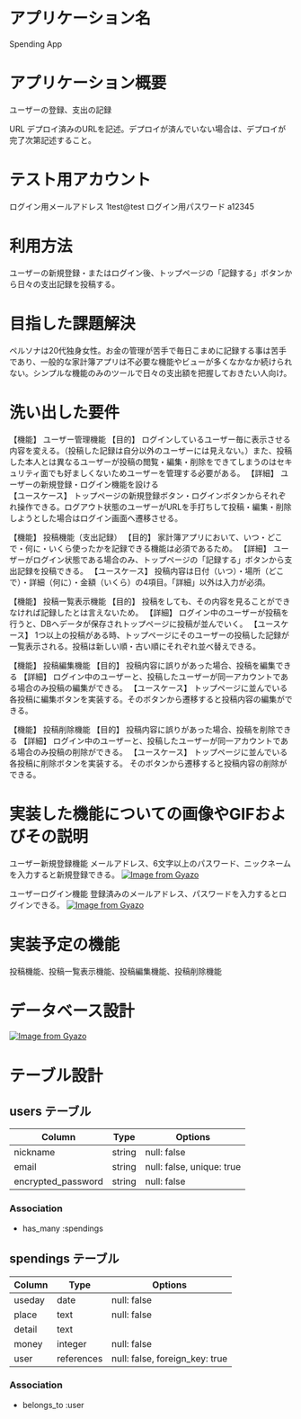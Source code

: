 
# アプリケーション名
  Spending App

# アプリケーション概要
  ユーザーの登録、支出の記録

 URL	デプロイ済みのURLを記述。デプロイが済んでいない場合は、デプロイが完了次第記述すること。

# テスト用アカウント
  ログイン用メールアドレス 1test@test
  ログイン用パスワード a12345

# 利用方法
  ユーザーの新規登録・またはログイン後、トップページの「記録する」ボタンから日々の支出記録を投稿する。

# 目指した課題解決
  ペルソナは20代独身女性。お金の管理が苦手で毎日こまめに記録する事は苦手であり、一般的な家計簿アプリは不必要な機能やビューが多くなかなか続けられない。シンプルな機能のみのツールで日々の支出額を把握しておきたい人向け。

# 洗い出した要件
【機能】 ユーザー管理機能
【目的】 ログインしているユーザー毎に表示させる内容を変える。（投稿した記録は自分以外のユーザーには見えない。）また、投稿した本人とは異なるユーザーが投稿の閲覧・編集・削除をできてしまうのはセキュリティ面でも好ましくないためユーザーを管理する必要がある。
【詳細】 ユーザーの新規登録・ログイン機能を設ける	
【ユースケース】 トップページの新規登録ボタン・ログインボタンからそれぞれ操作できる。ログアウト状態のユーザーがURLを手打ちして投稿・編集・削除しようとした場合はログイン画面へ遷移させる。

【機能】 投稿機能（支出記録）
【目的】 家計簿アプリにおいて、いつ・どこで・何に・いくら使ったかを記録できる機能は必須であるため。
【詳細】 ユーザーがログイン状態である場合のみ、トップページの「記録する」ボタンから支出記録を投稿できる。
【ユースケース】 投稿内容は日付（いつ）・場所（どこで）・詳細（何に）・金額（いくら）の4項目。「詳細」以外は入力が必須。

【機能】 投稿一覧表示機能
【目的】 投稿をしても、その内容を見ることができなければ記録したとは言えないため。
【詳細】 ログイン中のユーザーが投稿を行うと、DBへデータが保存されトップページに投稿が並んでいく。
【ユースケース】 1つ以上の投稿がある時、トップページにそのユーザーの投稿した記録が一覧表示される。投稿は新しい順・古い順にそれぞれ並べ替えできる。

【機能】 投稿編集機能
【目的】 投稿内容に誤りがあった場合、投稿を編集できる
【詳細】 ログイン中のユーザーと、投稿したユーザーが同一アカウントである場合のみ投稿の編集ができる。
【ユースケース】 トップページに並んでいる各投稿に編集ボタンを実装する。そのボタンから遷移すると投稿内容の編集ができる。

【機能】 投稿削除機能
【目的】 投稿内容に誤りがあった場合、投稿を削除できる
【詳細】 ログイン中のユーザーと、投稿したユーザーが同一アカウントである場合のみ投稿の削除ができる。
【ユースケース】 トップページに並んでいる各投稿に削除ボタンを実装する。
そのボタンから遷移すると投稿内容の削除ができる。

# 実装した機能についての画像やGIFおよびその説明

ユーザー新規登録機能
  メールアドレス、6文字以上のパスワード、ニックネームを入力すると新規登録できる。
[![Image from Gyazo](https://i.gyazo.com/26bebaa1bdd89e97fd880b858aa8da2f.gif)](https://gyazo.com/26bebaa1bdd89e97fd880b858aa8da2f)

ユーザーログイン機能
  登録済みのメールアドレス、パスワードを入力するとログインできる。
[![Image from Gyazo](https://i.gyazo.com/80cc5a83c71a72324988ac143e8791e1.gif)](https://gyazo.com/80cc5a83c71a72324988ac143e8791e1)

# 実装予定の機能
  投稿機能、投稿一覧表示機能、投稿編集機能、投稿削除機能

# データベース設計
  [![Image from Gyazo](https://i.gyazo.com/f4e3b5090194c649aacb630aea1a832f.png)](https://gyazo.com/f4e3b5090194c649aacb630aea1a832f)

<!-- ローカルでの動作方法	git cloneしてから、ローカルで動作をさせるまでに必要なコマンドを記述。この時、アプリケーション開発に使用した環境を併記することを忘れないこと（パッケージやRubyのバージョンなど）。-->


# テーブル設計

## users テーブル

| Column              | Type    | Options                   |
| ------------------- | ------- | ------------------------- |
| nickname            | string  | null: false               |
| email               | string  | null: false, unique: true |
| encrypted_password  | string  | null: false               |

### Association

- has_many :spendings

## spendings テーブル

| Column           | Type       | Options                        |
| ---------------- | ---------- | ------------------------------ |
| useday           | date       | null: false                    |
| place            | text     | null: false                    |
| detail           | text
| money            | integer    | null: false                    |
| user             | references | null: false, foreign_key: true |

### Association

- belongs_to :user